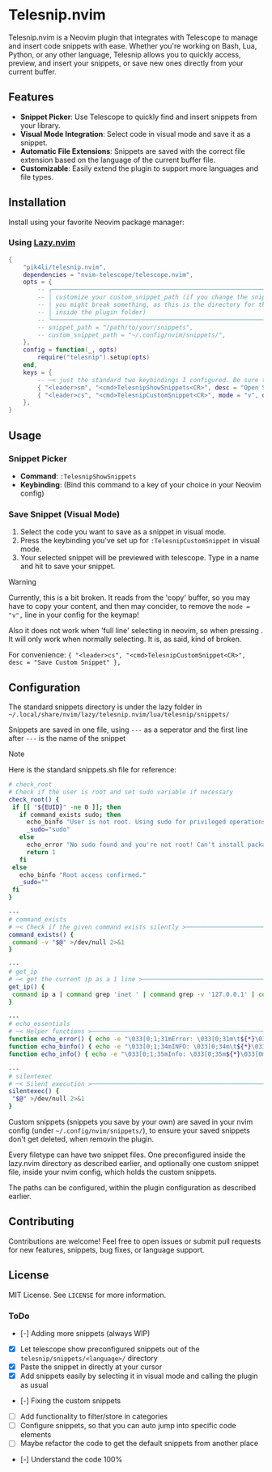 # Telesnip.nvim

Telesnip.nvim is a Neovim plugin that integrates with Telescope to manage and insert code snippets with ease.
Whether you're working on Bash, Lua, Python, or any other language, Telesnip allows you to quickly access, preview, and insert your snippets, or save new ones directly from your current buffer.

## Features

- **Snippet Picker**: Use Telescope to quickly find and insert snippets from your library.
- **Visual Mode Integration**: Select code in visual mode and save it as a snippet.
- **Automatic File Extensions**: Snippets are saved with the correct file extension based on the language of the current buffer file.
- **Customizable**: Easily extend the plugin to support more languages and file types.

## Installation

Install using your favorite Neovim package manager:

### Using [Lazy.nvim](https://github.com/folke/lazy.nvim)

```lua
{
    "pik4li/telesnip.nvim",
	dependencies = "nvim-telescope/telescope.nvim",
	opts = {
		-- ╭────────────────────────────────────────────────────────────────────────╮
		-- │ customize your custom_snippet_path (if you change the snippet_path     │
		-- │ you might break something, as this is the directory for the snippets   │
		-- │ inside the plugin folder)                                              │
		-- ╰────────────────────────────────────────────────────────────────────────╯
		-- snippet_path = "/path/to/your/snippets",
		-- custom_snippet_path = "~/.config/nvim/snippets/",
	},
	config = function(_, opts)
		require("telesnip").setup(opts)
	end,
	keys = {
		-- ─< just the standard two keybindings I configured. Be sure to make your own one, if you'd like >─
		{ "<leader>sm", "<cmd>TelesnipShowSnippets<CR>", desc = "Open Snippet Picker" },
		{ "<leader>cs", "<cmd>TelesnipCustomSnippet<CR>", mode = "v", desc = "Save Custom Snippet" },
	},
}
```

## Usage

### Snippet Picker

- **Command**: `:TelesnipShowSnippets`
- **Keybinding**: (Bind this command to a key of your choice in your Neovim config)

### Save Snippet (Visual Mode)

1. Select the code you want to save as a snippet in visual mode.
2. Press the keybinding you've set up for `:TelesnipCustomSnippet` in visual mode.
3. Your selected snippet will be previewed with telescope. Type in a name and hit <Enter> to save your snippet.

> [!WARNING]
> Currently, this is a bit broken. It reads from the 'copy' buffer, so you may have to copy your content, and then may concider, to remove the `mode = "v",` line in your config for the keymap!
>
> Also it does not work when 'full line' selecting in neovim, so when pressing <s-v>. It will only work when normally selecting. It is, as said, kind of broken.
>
> For convenience: `{ "<leader>cs", "<cmd>TelesnipCustomSnippet<CR>", desc = "Save Custom Snippet" },`

## Configuration

The standard snippets directory is under the lazy folder in `~/.local/share/nvim/lazy/telesnip.nvim/lua/telesnip/snippets/`

Snippets are saved in one file, using `---` as a seperator and the first line after `---` is the name of the snippet

> [!NOTE]
> Here is the standard snippets.sh file for reference:
>
> ```bash
> # check_root
> # Check if the user is root and set sudo variable if necessary
> check_root() {
>  if [[ "${EUID}" -ne 0 ]]; then
>    if command_exists sudo; then
>      echo_binfo "User is not root. Using sudo for privileged operations."
>      _sudo="sudo"
>    else
>      echo_error "No sudo found and you're not root! Can't install packages."
>      return 1
>    fi
>  else
>    echo_binfo "Root access confirmed."
>    _sudo=""
>  fi
> }
>
> ---
> # command_exists
> # ─< Check if the given command exists silently >─────────────────────────────────────────
> command_exists() {
>  command -v "$@" >/dev/null 2>&1
> }
>
> ---
> # get_ip
> # ─< get the current ip as a 1 line >─────────────────────────────────────────────────────
> get_ip() {
>  command ip a | command grep 'inet ' | command grep -v '127.0.0.1' | command awk '{print $2}' | command cut -d/ -f1 | head -n 1
> }
>
> ---
> # echo_essentials
> # ─< Helper functions >─────────────────────────────────────────────────────────────────
> function echo_error() { echo -e "\033[0;1;31mError: \033[0;31m\t${*}\033[0m"; }
> function echo_binfo() { echo -e "\033[0;1;34mINFO: \033[0;34m\t${*}\033[0m"; }
> function echo_info() { echo -e "\033[0;1;35mInfo: \033[0;35m${*}\033[0m"; }
>
> ---
> # silentexec
> # ─< Silent execution >─────────────────────────────────────────────────────────────────
> silentexec() {
>  "$@" >/dev/null 2>&1
> }
> ```

Custom snippets (snippets you save by your own) are saved in your nvim config (under `~/.config/nvim/snippets/`), to ensure your saved snippets don't get deleted, when removin the plugin.

Every filetype can have two snippet files. One preconfigured inside the lazy.nvim directory as described earlier, and optionally one custom snippet file, inside your nvim config, which holds the custom snippets.

The paths can be configured, within the plugin configuration as described earlier.

## Contributing

Contributions are welcome! Feel free to open issues or submit pull requests for new features, snippets, bug fixes, or language support.

## License

MIT License. See `LICENSE` for more information.

### ToDo

- [-] Adding more snippets (always WIP)
- [x] Let telescope show preconfigured snippets out of the `telesnip/snippets/<language>/` directory
- [x] Paste the snippet in directly at your cursor
- [x] Add snippets easily by selecting it in visual mode and calling the plugin as usual
- [-] Fixing the custom snippets
- [ ] Add functionality to filter/store in categories
- [ ] Configure snippets, so that you can auto jump into specific code elements
- [ ] Maybe refactor the code to get the default snippets from another place
- [-] Understand the code 100%
